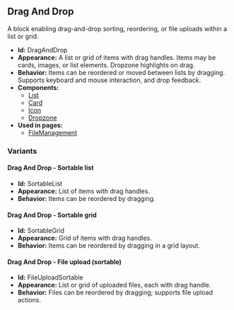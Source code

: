 ## Drag And Drop
A block enabling drag-and-drop sorting, reordering, or file uploads within a list or grid.
- **Id:** DragAndDrop
- **Appearance:** A list or grid of items with drag handles. Items may be cards, images, or list elements. Dropzone highlights on drag.
- **Behavior:** Items can be reordered or moved between lists by dragging. Supports keyboard and mouse interaction, and drop feedback.
- **Components:**
  - [List](components.md#list)
  - [Card](components.md#card)
  - [Icon](components.md#icon)
  - [Dropzone](components.md#dropzone)
- **Used in pages:**
  - [FileManagement](pages.md#file-management)
### Variants
#### Drag And Drop - **Sortable list**
- **Id:** SortableList
- **Appearance:** List of items with drag handles.
- **Behavior:** Items can be reordered by dragging.
#### Drag And Drop - **Sortable grid**
- **Id:** SortableGrid
- **Appearance:** Grid of items with drag handles.
- **Behavior:** Items can be reordered by dragging in a grid layout.
#### Drag And Drop - **File upload (sortable)**
- **Id:** FileUploadSortable
- **Appearance:** List or grid of uploaded files, each with drag handle.
- **Behavior:** Files can be reordered by dragging; supports file upload actions.
